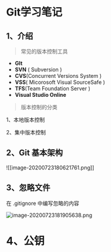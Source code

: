 # Git学习笔记



## 1、介绍

> 常见的版本控制工具

- **GIt**
- **SVN** ( Subversion )
- **CVS**(Concurrent Versions System )
- **VSS**( Micorosoft Visual SourceSafe )
- **TFS**(Team Foundation Server )
- **Visual Studio Online**





> 版本控制的分类

1、本地版本控制

2、集中版本控制





## 2、Git 基本架构


![[image-20200723180621761.png]]



## 3、忽略文件



在 .gitignore 中编写忽略的内容

![image-20200723181905638.png](https://s2.loli.net/2022/08/10/3meJ8lPGIEVH2xO.png)





# 4、公钥

